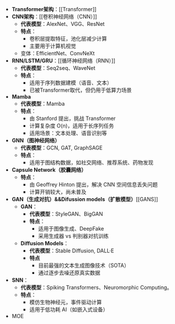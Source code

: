 - **Transformer架构**：[[Transformer]]
- **CNN架构**：[[卷积神经网络（CNN）]]
	- **代表模型**：AlexNet、VGG、ResNet
	- **特点**：
		- 卷积层提取特征，池化层减少计算
		- 主要用于计算机视觉
	- 变体：EfficientNet、ConvNeXt
- **RNN/LSTM/GRU**：[[循环神经网络（RNN）]]
	- **代表模型**：Seq2seq、WaveNet
	- **特点**：
		- 适用于序列数据建模（语音、文本）
		- 已被Transformer取代，但仍用于低算力场景
- **Mamba**
	- **代表模型**：Mamba
	- **特点**：
		- 由 Stanford 提出，挑战 Transformer
		- 计算复杂度 O(n)，适用于长序列任务
		- 适用场景：文本处理、语音识别等
- **GNN（图神经网络）**
	- **代表模型**：GCN, GAT, GraphSAGE
	- **特点**：
		- 适用于图结构数据，如社交网络、推荐系统、药物发现
- **Capsule Network（胶囊网络）**
	- **特点**：
		- 由 Geoffrey Hinton 提出，解决 CNN 空间信息丢失问题
		- 计算开销较大，尚未普及
- **GAN（生成对抗）&&Difussion models（扩散模型）**[[GANS]]
	- **GAN**：
		- **代表模型**：StyleGAN、BigGAN
		- **特点**：
			- 适用于图像生成、DeepFake
			- 采用生成器 vs 判别器对抗训练
	- **Diffusion Models**：
		- **代表模型**：Stable Diffusion, DALL·E
		- **特点**
			- 目前最强的文本生成图像技术（SOTA）
			- 通过逐步去噪还原真实数据
- **SNN**：
	- **代表模型**：Spiking Transformers、Neuromorphic Computing。
	- **特点**：
	    - 模仿生物神经元，事件驱动计算
	    - 适用于低功耗 AI（如嵌入式设备）
- MOE